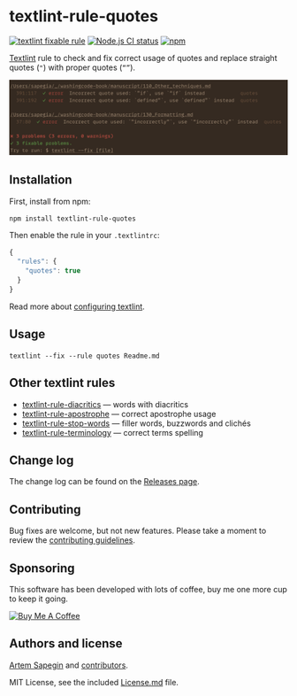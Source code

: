 # textlint-rule-quotes

[![textlint fixable rule](https://img.shields.io/badge/textlint-fixable-green.svg?style=social)](https://textlint.github.io/) [![Node.js CI status](https://github.com/sapegin/textlint-rule-quotes/workflows/Node.js%20CI/badge.svg)](https://github.com/textlint-rule-quotes/sapegin.me/actions) [![npm](https://img.shields.io/npm/v/textlint-rule-quotes.svg)](https://www.npmjs.com/package/textlint-rule-quotes)

[Textlint](https://github.com/textlint/textlint) rule to check and fix correct usage of quotes and replace straight quotes (`"`) with proper quotes (`“”`).

![textlint-rule-quotes](images/screenshot.png)

## Installation

First, install from npm:

```shell
npm install textlint-rule-quotes
```

Then enable the rule in your `.textlintrc`:

```js
{
  "rules": {
    "quotes": true
  }
}
```

Read more about [configuring textlint](https://github.com/textlint/textlint/blob/master/docs/configuring.md).

## Usage

```shell
textlint --fix --rule quotes Readme.md
```

## Other textlint rules

- [textlint-rule-diacritics](https://github.com/sapegin/textlint-rule-diacritics) — words with diacritics
- [textlint-rule-apostrophe](https://github.com/sapegin/textlint-rule-apostrophe) — correct apostrophe usage
- [textlint-rule-stop-words](https://github.com/sapegin/textlint-rule-stop-words) — filler words, buzzwords and clichés
- [textlint-rule-terminology](https://github.com/sapegin/textlint-rule-terminology) — correct terms spelling

## Change log

The change log can be found on the [Releases page](https://github.com/sapegin/textlint-rule-quotes/releases).

## Contributing

Bug fixes are welcome, but not new features. Please take a moment to review the [contributing guidelines](Contributing.md).

## Sponsoring

This software has been developed with lots of coffee, buy me one more cup to keep it going.

<a href="https://www.buymeacoffee.com/sapegin" target="_blank"><img src="https://cdn.buymeacoffee.com/buttons/lato-orange.png" alt="Buy Me A Coffee" height="51" width="217" ></a>

## Authors and license

[Artem Sapegin](https://sapegin.me) and [contributors](https://github.com/sapegin/textlint-rule-quotes/graphs/contributors).

MIT License, see the included [License.md](License.md) file.
